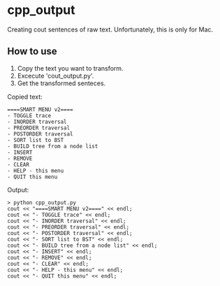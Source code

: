 cpp_output
==========

Creating cout sentences of raw text. Unfortunately, this is only for Mac.

## How to use
1. Copy the text you want to transform.
2. Excecute 'cout_output.py'.
3. Get the transformed senteces.

Copied text:

```
====SMART MENU v2====
- TOGGLE trace
- INORDER traversal
- PREORDER traversal
- POSTORDER traversal
- SORT list to BST
- BUILD tree from a node list
- INSERT
- REMOVE
- CLEAR
- HELP - this menu
- QUIT this menu
```

Output:

```
> python cpp_output.py 
cout << "====SMART MENU v2====" << endl;
cout << "- TOGGLE trace" << endl;
cout << "- INORDER traversal" << endl;
cout << "- PREORDER traversal" << endl;
cout << "- POSTORDER traversal" << endl;
cout << "- SORT list to BST" << endl;
cout << "- BUILD tree from a node list" << endl;
cout << "- INSERT" << endl;
cout << "- REMOVE" << endl;
cout << "- CLEAR" << endl;
cout << "- HELP - this menu" << endl;
cout << "- QUIT this menu" << endl;
```
